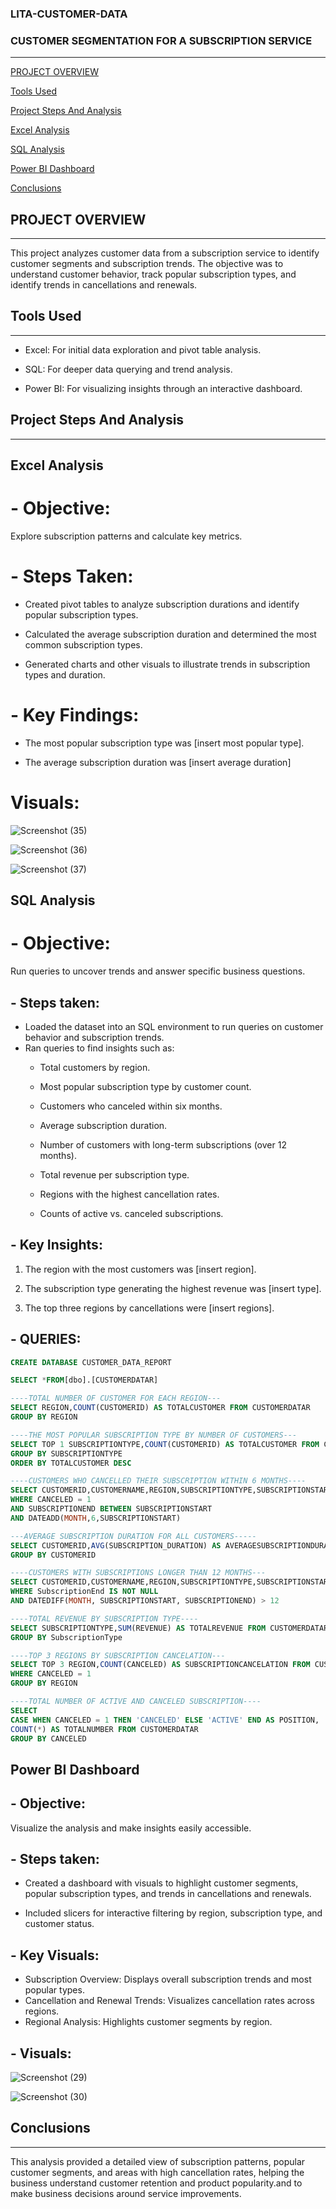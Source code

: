 ### LITA-CUSTOMER-DATA
### CUSTOMER SEGMENTATION FOR A SUBSCRIPTION SERVICE
---

[PROJECT OVERVIEW](project-overview)

[Tools Used](tools-used)

[Project Steps And Analysis](project-steps-and-analysis)

[Excel Analysis](excel-analysis)

[SQL Analysis](sql-analysis)

[Power BI Dashboard](power-bi-dashboard)

[Conclusions](conclusions) 

## PROJECT OVERVIEW
---
This project analyzes customer data from a subscription service to identify customer segments and subscription trends. The objective was to understand customer behavior, track popular subscription types, and identify trends in cancellations and renewals.

## Tools Used
---
- Excel: For initial data exploration and pivot table analysis.

- SQL: For deeper data querying and trend analysis.
  
- Power BI: For visualizing insights through an interactive dashboard.

## Project Steps And Analysis
---
## Excel Analysis
# - Objective:
Explore subscription patterns and calculate key metrics.

# - Steps Taken:
   - Created pivot tables to analyze subscription durations and identify popular subscription types.
     
   - Calculated the average subscription duration and determined the most common subscription types.
     
   - Generated charts and other visuals to illustrate trends in subscription types and duration.

     
# - Key Findings:
  - The most popular subscription type was [insert most popular type].
    
  - The average subscription duration was [insert average duration]
    
# Visuals: 

![Screenshot (35)](https://github.com/user-attachments/assets/c988ba5e-c4b0-4304-8b35-5a1bc20b5205)

![Screenshot (36)](https://github.com/user-attachments/assets/a134aa4f-faa2-447c-9f5e-292a52ba60ed)

![Screenshot (37)](https://github.com/user-attachments/assets/26ca79d2-aa1d-4619-9d24-8ed6ab6fa36b)



## SQL Analysis
# - Objective: 
Run queries to uncover trends and answer specific business questions.

## - Steps taken:
- Loaded the dataset into an SQL environment to run queries on customer behavior and subscription trends.
- Ran queries to find insights such as:
   - Total customers by region.
     
   - Most popular subscription type by customer count.
 
   - Customers who canceled within six months.
     
   - Average subscription duration.
     
   - Number of customers with long-term subscriptions (over 12 months).
     
   - Total revenue per subscription type.
     
   - Regions with the highest cancellation rates.
     
   - Counts of active vs. canceled subscriptions.
     
## - Key Insights:
1. The region with the most customers was [insert region].
   
2. The subscription type generating the highest revenue was [insert type].
   
3. The top three regions by cancellations were [insert regions].
 

## - QUERIES: 
```sql
CREATE DATABASE CUSTOMER_DATA_REPORT

SELECT *FROM[dbo].[CUSTOMERDATAR]

----TOTAL NUMBER OF CUSTOMER FOR EACH REGION---
SELECT REGION,COUNT(CUSTOMERID) AS TOTALCUSTOMER FROM CUSTOMERDATAR
GROUP BY REGION

----THE MOST POPULAR SUBSCRIPTION TYPE BY NUMBER OF CUSTOMERS---
SELECT TOP 1 SUBSCRIPTIONTYPE,COUNT(CUSTOMERID) AS TOTALCUSTOMER FROM CUSTOMERDATAR
GROUP BY SUBSCRIPTIONTYPE
ORDER BY TOTALCUSTOMER DESC

----CUSTOMERS WHO CANCELLED THEIR SUBSCRIPTION WITHIN 6 MONTHS----
SELECT CUSTOMERID,CUSTOMERNAME,REGION,SUBSCRIPTIONTYPE,SUBSCRIPTIONSTART,SUBSCRIPTIONEND,SUBSCRIPTION_DURATION FROM CUSTOMERDATAR
WHERE CANCELED = 1
AND SUBSCRIPTIONEND BETWEEN SUBSCRIPTIONSTART 
AND DATEADD(MONTH,6,SUBSCRIPTIONSTART)

---AVERAGE SUBSCRIPTION DURATION FOR ALL CUSTOMERS-----
SELECT CUSTOMERID,AVG(SUBSCRIPTION_DURATION) AS AVERAGESUBSCRIPTIONDURATION FROM CUSTOMERDATAR
GROUP BY CUSTOMERID

----CUSTOMERS WITH SUBSCRIPTIONS LONGER THAN 12 MONTHS---
SELECT CUSTOMERID,CUSTOMERNAME,REGION,SUBSCRIPTIONTYPE,SUBSCRIPTIONSTART,SUBSCRIPTIONEND,SUBSCRIPTION_DURATION FROM CUSTOMERDATAR
WHERE SubscriptionEnd IS NOT NULL
AND DATEDIFF(MONTH, SUBSCRIPTIONSTART, SUBSCRIPTIONEND) > 12

----TOTAL REVENUE BY SUBSCRIPTION TYPE----
SELECT SUBSCRIPTIONTYPE,SUM(REVENUE) AS TOTALREVENUE FROM CUSTOMERDATAR
GROUP BY SubscriptionType

----TOP 3 REGIONS BY SUBSCRIPTION CANCELATION---
SELECT TOP 3 REGION,COUNT(CANCELED) AS SUBSCRIPTIONCANCELATION FROM CUSTOMERDATAR
WHERE CANCELED = 1
GROUP BY REGION

----TOTAL NUMBER OF ACTIVE AND CANCELED SUBSCRIPTION----
SELECT 
CASE WHEN CANCELED = 1 THEN 'CANCELED' ELSE 'ACTIVE' END AS POSITION,
COUNT(*) AS TOTALNUMBER FROM CUSTOMERDATAR
GROUP BY CANCELED


```




## Power BI Dashboard
## - Objective:
Visualize the analysis and make insights easily accessible.

## - Steps taken:
- Created a dashboard with visuals to highlight customer segments, popular subscription types, and trends in cancellations and renewals.
  
- Included slicers for interactive filtering by region, subscription type, and customer status.
  
## - Key Visuals:
- Subscription Overview: Displays overall subscription trends and most popular types.
- Cancellation and Renewal Trends: Visualizes cancellation rates across regions.
- Regional Analysis: Highlights customer segments by region.

## - Visuals:

![Screenshot (29)](https://github.com/user-attachments/assets/eefa74f8-9ce2-4554-8302-e8159ec75a1f)

![Screenshot (30)](https://github.com/user-attachments/assets/000cc75c-47f8-40f6-961c-c04f4ab3f99b)



## Conclusions 
---
This analysis provided a detailed view of subscription patterns, popular customer segments, and areas with high cancellation rates, helping the business understand customer retention and product popularity.and to make business decisions around service improvements.


